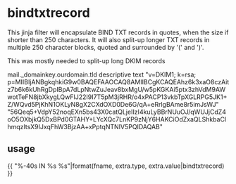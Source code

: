 bindtxtrecord
=============

This jinja filter will encapsulate BIND TXT records in quotes, when the size if shorter
than 250 characters. It will also split-up longer TXT records in multiple 250 character
blocks, quoted and surrounded by '(' and ')'.

This was mostly needed to split-up long DKIM records

mail._domainkey.ourdomain.tld descriptive text "v=DKIM1; k=rsa; p=MIIBIjANBgkqhkiG9w0BAQEFAAOCAQ8AMIIBCgKCAQEAhz6k3xaO8czAitz7b6k6kUhRgDpIBpA7dLpNtwZuJeav8bxMgU/w5pKGKAi5ptx3zhVdM9AWwotTeFN8jbXkygLQwFIJ22I9I7T5pM3jRHR/o4xPACP13vkbTpXGLRPG5JK1+Z/WQvd5PjKhN1OKLyN8gX2CXdOXD0De6G/qA+eRrlgBAme8r5imJsWJ" "56Qeq5+VdpY52noqEXn5bs43X0catQLjeIIzI4kuLyBBrNUuOJ/qWUJjCdZ4oO5OXbjkQ5DxBPd0GTAHY+LYcXQc7LnKP9zNjY6HAKCiOdZxaQLShkbaClhmqzltsX9IJxqFhW3BjzAA+xPptqNTNIV5PQIDAQAB"

usage
-----

{{ "%-40s IN %s %s"|format(fname, extra.type, extra.value|bindtxtrecord) }}

